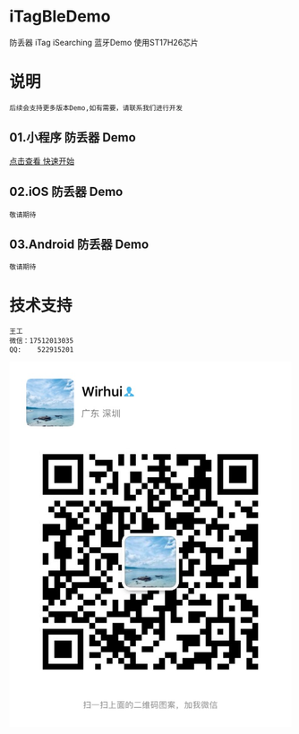 # iTagBleDemo
 防丢器 iTag iSearching 蓝牙Demo
 使用ST17H26芯片

# 说明
    后续会支持更多版本Demo,如有需要，请联系我们进行开发

## 01.小程序 防丢器 Demo
[点击查看 快速开始](./WX-XCX-BLE/README.md)
## 02.iOS 防丢器 Demo
    敬请期待
## 03.Android 防丢器 Demo
    敬请期待

# 技术支持
    王工
    微信：17512013035
    QQ:    522915201
![image](./图片/wx.JPG)